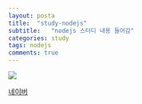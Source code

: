 ```yaml
---
layout: posta
title:  "study-nodejs"
subtitle:   "nodejs 스터디 내용 들어감"
categories: study
tags: nodejs
comments: true
---
```


<img src  ="https://www.google.com/images/branding/googlelogo/2x/googlelogo_color_272x92dp.png">



[네이버](http://naver.com)




